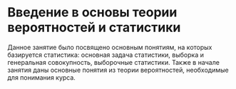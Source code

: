 # Введение в основы теории вероятностей и статистики

Данное занятие было посвящено основным понятиям, на которых базируется статистика: основная задача статистики, выборка и генеральная совокупность, выборочные статистики. Также в начале занятия даны основные понятия из теории вероятностей, необходимые для понимания курса.

